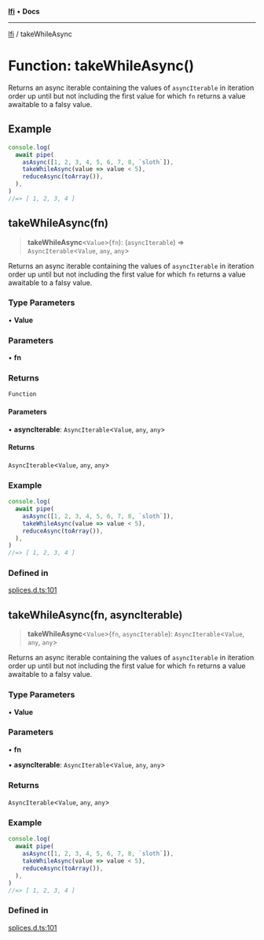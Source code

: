 [**lfi**](../readme.md) • **Docs**

***

[lfi](../globals.md) / takeWhileAsync

# Function: takeWhileAsync()

Returns an async iterable containing the values of `asyncIterable` in
iteration order up until but not including the first value for which `fn`
returns a value awaitable to a falsy value.

## Example

```js
console.log(
  await pipe(
    asAsync([1, 2, 3, 4, 5, 6, 7, 8, `sloth`]),
    takeWhileAsync(value => value < 5),
    reduceAsync(toArray()),
  ),
)
//=> [ 1, 2, 3, 4 ]
```

## takeWhileAsync(fn)

> **takeWhileAsync**\<`Value`\>(`fn`): (`asyncIterable`) => `AsyncIterable`\<`Value`, `any`, `any`\>

Returns an async iterable containing the values of `asyncIterable` in
iteration order up until but not including the first value for which `fn`
returns a value awaitable to a falsy value.

### Type Parameters

• **Value**

### Parameters

• **fn**

### Returns

`Function`

#### Parameters

• **asyncIterable**: `AsyncIterable`\<`Value`, `any`, `any`\>

#### Returns

`AsyncIterable`\<`Value`, `any`, `any`\>

### Example

```js
console.log(
  await pipe(
    asAsync([1, 2, 3, 4, 5, 6, 7, 8, `sloth`]),
    takeWhileAsync(value => value < 5),
    reduceAsync(toArray()),
  ),
)
//=> [ 1, 2, 3, 4 ]
```

### Defined in

[splices.d.ts:101](https://github.com/TomerAberbach/lfi/blob/a3eb3a94b2928b5200a7bcd0a14fdc70f0cb5947/src/operations/splices.d.ts#L101)

## takeWhileAsync(fn, asyncIterable)

> **takeWhileAsync**\<`Value`\>(`fn`, `asyncIterable`): `AsyncIterable`\<`Value`, `any`, `any`\>

Returns an async iterable containing the values of `asyncIterable` in
iteration order up until but not including the first value for which `fn`
returns a value awaitable to a falsy value.

### Type Parameters

• **Value**

### Parameters

• **fn**

• **asyncIterable**: `AsyncIterable`\<`Value`, `any`, `any`\>

### Returns

`AsyncIterable`\<`Value`, `any`, `any`\>

### Example

```js
console.log(
  await pipe(
    asAsync([1, 2, 3, 4, 5, 6, 7, 8, `sloth`]),
    takeWhileAsync(value => value < 5),
    reduceAsync(toArray()),
  ),
)
//=> [ 1, 2, 3, 4 ]
```

### Defined in

[splices.d.ts:101](https://github.com/TomerAberbach/lfi/blob/a3eb3a94b2928b5200a7bcd0a14fdc70f0cb5947/src/operations/splices.d.ts#L101)
